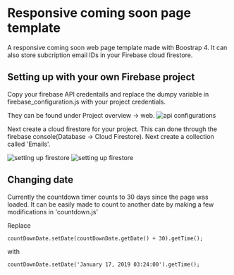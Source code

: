 # Responsive coming soon page template

A responsive coming soon web page template made with Boostrap 4.
It can also store subcription email IDs in your Firebase cloud firestore.

## Setting up with your own Firebase project

Copy your firebase API credentails and replace the dumpy variable in firebase_configuration.js with your project credentials.

They can be found under Project overview -> web.
![api configurations](https://github.com/Aftaab99/coderush/blob/master/img/api_configuration.png)

Next create a cloud firestore for your project. This can done through the firebase console(Database -> Cloud Firestore).
Next create a collection called 'Emails'.

![setting up firestore](https://github.com/Aftaab99/coderush/blob/master/img/setting_firestore1.png)
![setting up firestore](https://github.com/Aftaab99/coderush/blob/master/img/setting_firestore2.png)

## Changing date

Currently the countdown timer counts to 30 days since the page was loaded. It can be easily made to count to another date by making a few modifications in 'countdown.js'

Replace

    countDownDate.setDate(countDownDate.getDate() + 30).getTime();

with

    countDownDate.setDate('January 17, 2019 03:24:00').getTime();